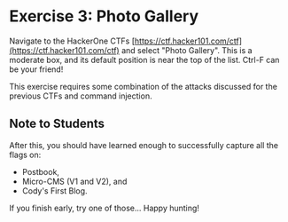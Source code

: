 # Exercise 3: Photo Gallery

Navigate to the HackerOne CTFs [https://ctf.hacker101.com/ctf](https://ctf.hacker101.com/ctf) and select "Photo Gallery". This is a moderate box, and its default position is near the top of the list. Ctrl-F can be your friend!

This exercise requires some combination of the attacks discussed for the previous CTFs and command injection.

## Note to Students

After this, you should have learned enough to successfully capture all the flags on:

* Postbook,
* Micro-CMS (V1 and V2), and
* Cody's First Blog.

If you finish early, try one of those... Happy hunting!
